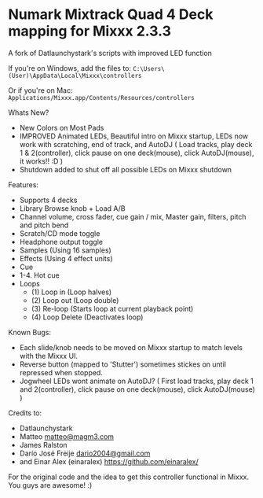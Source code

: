# Numark Mixtrack Quad 4 Deck mapping for Mixxx 2.3.3
A fork of Datlaunchystark's scripts with improved LED function

If you're on Windows, add the files to:
`C:\Users\(User)\AppData\Local\Mixxx\controllers`

Or if you're on Mac:
`Applications/Mixxx.app/Contents/Resources/controllers`

Whats New?
  - New Colors on Most Pads
  - IMPROVED Animated LEDs, Beautiful intro on Mixxx startup, LEDs now work with scratching, end of track, and AutoDJ
    ( Load tracks, play deck 1 & 2(controller), click pause on one deck(mouse), click AutoDJ(mouse), it works!! :D )
  - Shutdown added to shut off all possible LEDs on Mixxx shutdown 

Features:
  - Supports 4 decks
  - Library Browse knob + Load A/B
  - Channel volume, cross fader, cue gain / mix, Master gain, filters, pitch and pitch bend
  - Scratch/CD mode toggle
  - Headphone output toggle 
  - Samples (Using 16 samples)
  - Effects (Using 4 effect units)
  - Cue
  - 1-4. Hot cue
  - Loops
    - (1) Loop in (Loop halves)
    - (2) Loop out (Loop double)
    - (3) Re-loop (Starts loop at current playback point)
    - (4) Loop Delete (Deactivates loop)

Known Bugs:
  -	Each slide/knob needs to be moved on Mixxx startup to match levels with the Mixxx UI.
  - Reverse button (mapped to 'Stutter') sometimes stickes on until repressed when stopped.
  - Jogwheel LEDs wont animate on AutoDJ?
    ( First load tracks, play deck 1 and 2(controller), click pause on one deck(mouse), click AutoDJ(mouse) )

Credits to:
  - Datlaunchystark
  - Matteo <matteo@magm3.com>
  - James Ralston
  - Darío José Freije <dario2004@gmail.com>
  - and Einar Alex (einaralex) https://github.com/einaralex/

For the original code and the idea to get this controller functional in Mixxx.  You guys are awesome! :)
